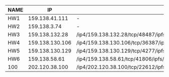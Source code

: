 | NAME| IP             | IPFS Addr | TOKEN | PEER ID |
| ----| ----           | ----   | ---- | ----|
| HW1 | 159.138.41.111 | -|-|-|
| HW2 | 159.138.3.74   |-|-|-|
| HW3 | 159.138.132.28 |/ip4/159.138.132.28/tcp/48487/ipfs/12D3KooWHS9NbK2N7uPtYoQ3YPtFCgPX9G138REeJ1QxMTGuvpxc| 6kCnzeBvbcGU6xNjAscBJj1zGe4WgCLyAw4iPfig3bphyimcaC9PrUC7Q8ZG|12D3KooWHS9NbK2N7uPtYoQ3YPtFCgPX9G138REeJ1QxMTGuvpxc|
| HW4 | 159.138.130.106|/ip4/159.138.130.106/tcp/36387/ipfs/12D3KooWGsaEnG3tZyWwBXqfm8wd93WogDeLarMQetPdVzwZFLc1|-|-|
| HW5 | 159.138.130.129|/ip4/159.138.130.129/tcp/4277/ipfs/12D3KooWDZuZ8sppVD37gAZVYbNrfUNqSyT2Ra8wDLXifuEgDQvC|-|-|
| HW6 | 159.138.58.61  |/ip4/159.138.58.61/tcp/41806/ipfs/12D3KooWBZ8UJeFcK7VgyrNk5s3M2PRpfpTzb1LJqMYazC3NDX8e|-|-|
| 100 | 202.120.38.100 |/ip4/202.120.38.100/tcp/22612/ipfs/12D3KooWMsnTufaczYVEMYEo3q3PP9XrkJvHMEfQark6sZoEVm9U|-|-|